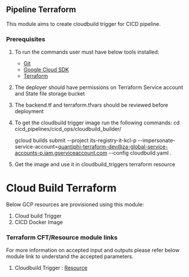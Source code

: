 ## Pipeline Terraform ##

This module aims to create cloudbuild trigger for CICD pipeline.

### Prerequisites ###
1. To run the commands user must have below tools installed:
    - [Git](https://git-scm.com/downloads)
    - [Google Cloud SDK](https://cloud.google.com/sdk/docs/install)
    - [Terraform](https://www.terraform.io/downloads.html)
2. The deployer should have permissions on Terraform Service account and State file storage bucket
3. The backend.tf and terraform.tfvars should be reviewed before deployment
4. To get the cloudbuild trigger image run the following commands:
                cd cicd_pipelines/cicd_ops/cloudbuild_builder/
                
   gcloud builds submit --project its-registry-it-kcl-p --impersonate-service-account=quantiphi-terraform-dev@za-global-service-accounts-p.iam.gserviceaccount.com --config cloudbuild.yaml .
5. Get the image and use it in cloudbuild_triggers terraform resource
 


# Cloud Build Terraform #

Below GCP resources are provisioned using this module:
  1. Cloud build Trigger
  2. CICD Docker Image
  
### Terraform CFT/Resource module links ###
For more information on accepted input and outputs please refer below module link to understand the accepted parameters.

1. Cloudbuild Trigger : [Resource](https://registry.terraform.io/providers/hashicorp/google/latest/docs/resources/cloudbuild_trigger)

